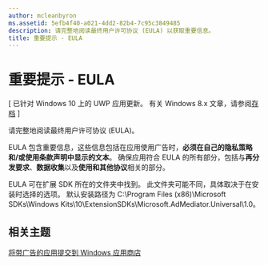 ```yaml
---
author: mcleanbyron
ms.assetid: 5efb4f40-a021-4dd2-82b4-7c95c3849485
description: 请完整地阅读最终用户许可协议 (EULA) 以获取重要信息。
title: 重要提示 - EULA
---
```


# 重要提示 - EULA


\[ 已针对 Windows 10 上的 UWP 应用更新。 有关 Windows 8.x 文章，请参阅[存档](http://go.microsoft.com/fwlink/p/?linkid=619132) \]

请完整地阅读最终用户许可协议 (EULA)。

EULA 包含重要信息，这些信息包括在应用使用广告时，**必须在自己的隐私策略和/或使用条款声明中显示的文本**。 确保应用符合 EULA 的所有部分，包括与**再分发要求**、**数据收集**以及**使用和其他协议**相关的部分。

EULA 可在扩展 SDK 所在的文件夹中找到。 此文件夹可能不同，具体取决于在安装时选择的选项。 默认安装路径为 C:\\Program Files (x86)\\Microsoft SDKs\\Windows Kits\\10\\ExtensionSDKs\\Microsoft.AdMediator.Universal\\1.0。

## 相关主题

[将带广告的应用提交到 Windows 应用商店](submit-an-app-with-ads-to-the-windows-store.md)

 

 


<!--HONumber=May16_HO2-->


